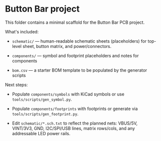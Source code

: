 Button Bar project
==================

This folder contains a minimal scaffold for the Button Bar PCB project.


What's included:

- `schematic/` — human-readable schematic sheets (placeholders) for top-level
  sheet, button matrix, and power/connectors.

- `components/` — symbol and footprint placeholders and notes for components

- `bom.csv` — a starter BOM template to be populated by the generator scripts

Next steps:

- Populate `components/symbols` with KiCad symbols or use `tools/scripts/gen_symbol.py`.

- Populate `components/footprints` with footprints or generate via `tools/scripts/gen_footprint.py`.

- Edit `schematic/*.sch.txt` to reflect the planned nets: VBUS/5V, VINT/3V3, GND,
  I2C/SPI/USB lines, matrix rows/cols, and any addressable LED power rails.
